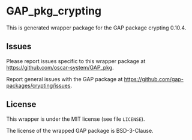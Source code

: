 # GAP_pkg_crypting

This is generated wrapper package for the GAP package crypting 0.10.4.

## Issues

Please report issues specific to this wrapper package at <https://github.com/oscar-system/GAP_pkg>.

Report general issues with the GAP package at <https://github.com/gap-packages/crypting/issues>.

## License

This wrapper is under the MIT license (see file `LICENSE`).

The license of the wrapped GAP package is BSD-3-Clause.
